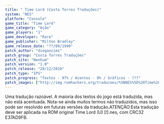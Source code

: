 ```yaml
---
title: " Time Lord (Costa Torres Traduções)"
system: "NES"
platform: "Console"
game_title: "Time Lord"
game_category: "Ação"
game_players: "1"
game_developer: "Rare"
game_publisher: "Milton Bradley"
game_release_date: "??/09/1990"
patch_author: "diegaozims"
patch_group: "Costa Torres Traduções"
patch_site: "Nenhum"
patch_version: "1.0"
patch_release: "28/12/2010"
patch_type: "IPS"
patch_progress: "Textos - 97% / Acentos - 0% / Gráficos - ???"
patch_images: ["http://img.romhackers.org/traducoes/%5BNES%5D%20Time%20Lord%20-%20Costa%20Torres%20Tradu%C3%A7%C3%B5es%20-%201.png","http://img.romhackers.org/traducoes/%5BNES%5D%20Time%20Lord%20-%20Costa%20Torres%20Tradu%C3%A7%C3%B5es%20-%202.png","http://img.romhackers.org/traducoes/%5BNES%5D%20Time%20Lord%20-%20Costa%20Torres%20Tradu%C3%A7%C3%B5es%20-%203.png"]
---
```

Uma tradução razoável. A maioria dos textos do jogo está traduzida, mas não está acentuada. Nota-se ainda muitos termos não traduzidos, mas isso pode ser resolvido em futuras versões da tradução.ATENÇÃO:Esta tradução deve ser aplicada na ROM original Time Lord (U) [!].nes, com CRC32 E37AD9FB.